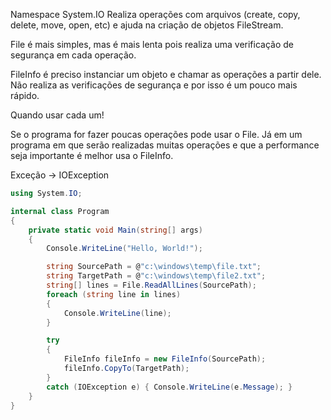 Namespace System.IO
Realiza operações com arquivos (create, copy, delete, move, open, etc) e ajuda na criação de objetos FileStream.

File é mais simples, mas é mais lenta pois realiza uma verificação de segurança em cada operação.

FileInfo é preciso instanciar um objeto e chamar as operações a partir dele. Não realiza as verificações de segurança e por isso é um pouco mais rápido.

Quando usar cada um!

Se o programa for fazer poucas operações pode usar o File. Já em um programa em que serão realizadas muitas operações e que a performance seja importante é melhor usa o FileInfo.

Exceção -> IOException

````c#
using System.IO;

internal class Program
{
    private static void Main(string[] args)
    {
        Console.WriteLine("Hello, World!");

        string SourcePath = @"c:\windows\temp\file.txt";
        string TargetPath = @"c:\windows\temp\file2.txt";
        string[] lines = File.ReadAllLines(SourcePath);
        foreach (string line in lines)
        {
            Console.WriteLine(line);
        }

        try
        {
            FileInfo fileInfo = new FileInfo(SourcePath);
            fileInfo.CopyTo(TargetPath);
        }
        catch (IOException e) { Console.WriteLine(e.Message); }
    }
}
````